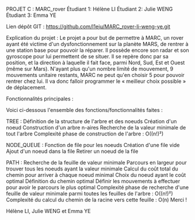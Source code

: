 PROJET C : MARC_rover
Étudiant 1: Hélène LI
Étudiant 2: Julie WENG
Étudiant 3: Emma YE

Lien dépôt GIT : https://github.com/l1eju/MARC_rover-li-weng-ye.git

Explication du projet :
 Le projet a pour but de permettre à MARC, un rover ayant été victime d'un dysfonctionnement sur la planète MARS, de rentrer à une station base pour pouvoir la réparer.
 Il possède encore son radar et son gyroscope pour lui permettent de se situer.
 Il se repère donc par sa position, et la direction à laquelle il fait face, parmi Nord, Sud, Est et Ouest (même sur Mars).
 N'ayant plus qu'un nombre limité de mouvement, 9 mouvements unitaire restants, MARC ne peut qu'en choisir 5 pour pouvoir rentrer chez lui.
 Il va donc falloir programmer le « meilleur choix possible » de déplacement.

Fonctionnalités principales :

Voici ci-dessous l'ensemble des fonctions/fonctionnalités faites :

TREE :
 Définition de la structure de l'arbre et des noeuds
 Création d'un noeud
 Construction d'un arbre n-aires
 Recherche de la valeur minimale de tout l'arbre
 Complexité phase de construction de l'arbre : O((n!)²)
 
NODE_QUEUE :
Fonction de file pour les noeuds
 Création d'une file vide
 Ajout d'un noeud dans la file
 Retirer un noeud de la file

PATH :
Recherche de la feuille de valeur minimale
 Parcours en largeur pour trouver tous les noeuds ayant la valeur minimale
 Calcul du coût total du chemin pour arriver à chaque noeud minimal
 Choix du noeud ayant le coût optimal
Définition du chemin optimal
 Définir les mouvements à effectuer pour avoir le parcours le plus optimal
 Complexité phase de recherche d'une feuille de valeur minimale parmi toutes les feuilles de l'arbre : O((n!)²)
 Complexité du calcul du chemin de la racine vers cette feuille : O(n)
Merci !

Hélène LI, Julie WENG et Emma YE
